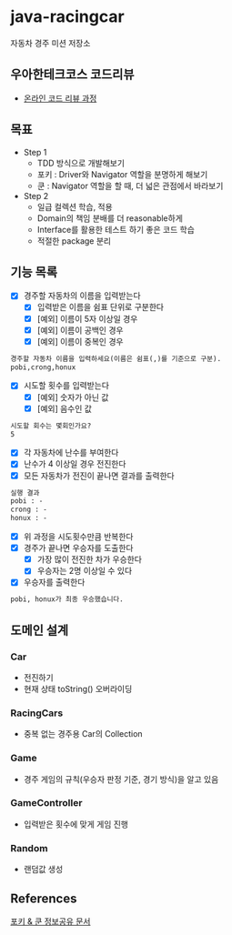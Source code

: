 # java-racingcar

자동차 경주 미션 저장소

## 우아한테크코스 코드리뷰

- [온라인 코드 리뷰 과정](https://github.com/woowacourse/woowacourse-docs/blob/master/maincourse/README.md)

## 목표

- Step 1
  - TDD 방식으로 개발해보기
  - 포키 : Driver와 Navigator 역할을 분명하게 해보기
  - 쿤 : Navigator 역할을 할 때, 더 넓은 관점에서 바라보기
- Step 2
  - 일급 컬렉션 학습, 적용
  - Domain의 책임 분배를 더 reasonable하게
  - Interface를 활용한 테스트 하기 좋은 코드 학습
  - 적절한 package 분리

## 기능 목록

- [X] 경주할 자동차의 이름을 입력받는다
    - [X] 입력받은 이름을 쉼표 단위로 구분한다
    - [X] [예외] 이름이 5자 이상일 경우
    - [X] [예외] 이름이 공백인 경우
    - [X] [예외] 이름이 중복인 경우

```markdown
경주할 자동차 이름을 입력하세요(이름은 쉼표(,)를 기준으로 구분).
pobi,crong,honux
```

- [X] 시도할 횟수를 입력받는다
    - [x] [예외] 숫자가 아닌 값
    - [X] [예외] 음수인 값

```markdown
시도할 회수는 몇회인가요?
5
```

- [X] 각 자동차에 난수를 부여한다
- [X] 난수가 4 이상일 경우 전진한다
- [X] 모든 자동차가 전진이 끝나면 결과를 출력한다

```markdown
실행 결과
pobi : -
crong : -
honux : -
```

- [X] 위 과정을 시도횟수만큼 반복한다
- [X] 경주가 끝나면 우승자를 도출한다
    - [X] 가장 많이 전진한 차가 우승한다
    - [X] 우승자는 2명 이상일 수 있다
- [X] 우승자를 출력한다

```markdown
pobi, honux가 최종 우승했습니다.
```

## 도메인 설계

### Car

- 전진하기
- 현재 상태 toString() 오버라이딩

### RacingCars

- 중복 없는 경주용 Car의 Collection

### Game

- 경주 게임의 규칙(우승자 판정 기준, 경기 방식)을 알고 있음

### GameController

- 입력받은 횟수에 맞게 게임 진행

### Random

- 랜덤값 생성


## References
[포키 & 쿤 정보공유 문서](https://www.notion.so/b3664062733943e8b98489cffb82d322)
